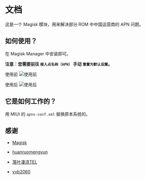 # 文档
这是一个 Magisk 模块，用来解决部分 ROM 中中国运营商的 APN 问题。
## 如何使用？
在 Magisk Manager 中安装即可。

**注意：您需要前往 `接入点名称（APN）` 手动 `重置为默认设置`。**

使用前
![使用前](https://raw.githubusercontent.com/RiwiHow/FixChinaCarrier/master/Doc/images/4.png)

使用后
![使用后](https://raw.githubusercontent.com/RiwiHow/FixChinaCarrier/master/Doc/images/2.png)
## 它是如何工作的？
用 MIUI 的 `apns-conf.xml` 替换原本系统的。
## 感谢
* [Magisk](https://github.com/topjohnwu/Magisk)

* [huanruomengyun](https://github.com/huanruomengyun)

* [落叶凄凉TEL](http://www.coolapk.com/u/2277637)

* [vvb2060](https://github.com/vvb2060)